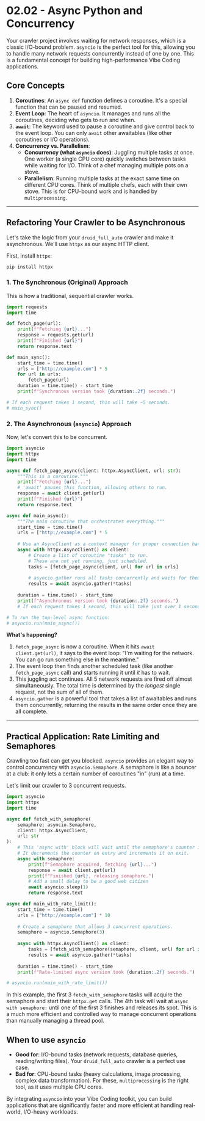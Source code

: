 # 02.02 - Async Python and Concurrency

Your crawler project involves waiting for network responses, which is a classic I/O-bound problem. `asyncio` is the perfect tool for this, allowing you to handle many network requests concurrently instead of one by one. This is a fundamental concept for building high-performance Vibe Coding applications.

## Core Concepts

1.  **Coroutines**: An `async def` function defines a coroutine. It's a special function that can be paused and resumed.
2.  **Event Loop**: The heart of `asyncio`. It manages and runs all the coroutines, deciding who gets to run and when.
3.  **`await`**: The keyword used to pause a coroutine and give control back to the event loop. You can only `await` other awaitables (like other coroutines or I/O operations).
4.  **Concurrency vs. Parallelism**:
    -   **Concurrency (what `asyncio` does)**: Juggling multiple tasks at once. One worker (a single CPU core) quickly switches between tasks while waiting for I/O. Think of a chef managing multiple pots on a stove.
    -   **Parallelism**: Running multiple tasks at the exact same time on different CPU cores. Think of multiple chefs, each with their own stove. This is for CPU-bound work and is handled by `multiprocessing`.

---

## Refactoring Your Crawler to be Asynchronous

Let's take the logic from your `druid_full_auto` crawler and make it asynchronous. We'll use `httpx` as our async HTTP client.

First, install `httpx`:
```bash
pip install httpx
```

### 1. The Synchronous (Original) Approach

This is how a traditional, sequential crawler works.

```python
import requests
import time

def fetch_page(url):
    print(f"Fetching {url}...")
    response = requests.get(url)
    print(f"Finished {url}")
    return response.text

def main_sync():
    start_time = time.time()
    urls = ["http://example.com"] * 5
    for url in urls:
        fetch_page(url)
    duration = time.time() - start_time
    print(f"Synchronous version took {duration:.2f} seconds.")

# If each request takes 1 second, this will take ~5 seconds.
# main_sync()
```

### 2. The Asynchronous (`asyncio`) Approach

Now, let's convert this to be concurrent.

```python
import asyncio
import httpx
import time

async def fetch_page_async(client: httpx.AsyncClient, url: str):
    """This is a coroutine."""
    print(f"Fetching {url}...")
    # 'await' pauses this function, allowing others to run.
    response = await client.get(url)
    print(f"Finished {url}")
    return response.text

async def main_async():
    """The main coroutine that orchestrates everything."""
    start_time = time.time()
    urls = ["http://example.com"] * 5
    
    # Use an AsyncClient as a context manager for proper connection handling.
    async with httpx.AsyncClient() as client:
        # Create a list of coroutine "tasks" to run.
        # These are not yet running, just scheduled.
        tasks = [fetch_page_async(client, url) for url in urls]
        
        # asyncio.gather runs all tasks concurrently and waits for them all to complete.
        results = await asyncio.gather(*tasks)
    
    duration = time.time() - start_time
    print(f"Asynchronous version took {duration:.2f} seconds.")
    # If each request takes 1 second, this will take just over 1 second.

# To run the top-level async function:
# asyncio.run(main_async())
```

**What's happening?**
1.  `fetch_page_async` is now a coroutine. When it hits `await client.get(url)`, it says to the event loop: "I'm waiting for the network. You can go run something else in the meantime."
2.  The event loop then finds another scheduled task (like another `fetch_page_async` call) and starts running it until *it* has to wait.
3.  This juggling act continues. All 5 network requests are fired off almost simultaneously. The total time is determined by the *longest* single request, not the sum of all of them.
4.  `asyncio.gather` is a powerful tool that takes a list of awaitables and runs them concurrently, returning the results in the same order once they are all complete.

---

## Practical Application: Rate Limiting and Semaphores

Crawling too fast can get you blocked. `asyncio` provides an elegant way to control concurrency with `asyncio.Semaphore`. A semaphore is like a bouncer at a club: it only lets a certain number of coroutines "in" (run) at a time.

Let's limit our crawler to 3 concurrent requests.

```python
import asyncio
import httpx
import time

async def fetch_with_semaphore(
    semaphore: asyncio.Semaphore, 
    client: httpx.AsyncClient, 
    url: str
):
    # This 'async with' block will wait until the semaphore's counter is > 0.
    # It decrements the counter on entry and increments it on exit.
    async with semaphore:
        print(f"Semaphore acquired, fetching {url}...")
        response = await client.get(url)
        print(f"Finished {url}, releasing semaphore.")
        # Add a small delay to be a good web citizen
        await asyncio.sleep(1) 
        return response.text

async def main_with_rate_limit():
    start_time = time.time()
    urls = ["http://example.com"] * 10
    
    # Create a semaphore that allows 3 concurrent operations.
    semaphore = asyncio.Semaphore(3)
    
    async with httpx.AsyncClient() as client:
        tasks = [fetch_with_semaphore(semaphore, client, url) for url in urls]
        results = await asyncio.gather(*tasks)
        
    duration = time.time() - start_time
    print(f"Rate-limited async version took {duration:.2f} seconds.")

# asyncio.run(main_with_rate_limit())
```

In this example, the first 3 `fetch_with_semaphore` tasks will acquire the semaphore and start their `httpx.get` calls. The 4th task will wait at `async with semaphore:` until one of the first 3 finishes and releases its spot. This is a much more efficient and controlled way to manage concurrent operations than manually managing a thread pool.

## When to use `asyncio`

-   **Good for**: I/O-bound tasks (network requests, database queries, reading/writing files). Your `druid_full_auto` crawler is a perfect use case.
-   **Bad for**: CPU-bound tasks (heavy calculations, image processing, complex data transformation). For these, `multiprocessing` is the right tool, as it uses multiple CPU cores.

By integrating `asyncio` into your Vibe Coding toolkit, you can build applications that are significantly faster and more efficient at handling real-world, I/O-heavy workloads.
